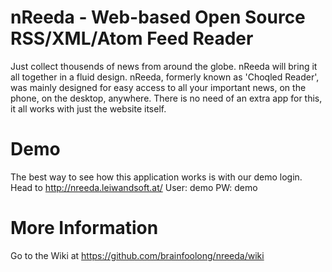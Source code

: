 nReeda - Web-based Open Source RSS/XML/Atom Feed Reader
======

Just collect thousends of news from around the globe. nReeda will bring it all together in a fluid design. nReeda, formerly known as 'Choqled Reader', was mainly designed for easy access to all your important news, on the phone, on the desktop, anywhere. There is no need of an extra app for this, it all works with just the website itself.

Demo
==
The best way to see how this application works is with our demo login.
Head to http://nreeda.leiwandsoft.at/
User: demo
PW: demo 

More Information
==
Go to the Wiki at https://github.com/brainfoolong/nreeda/wiki
